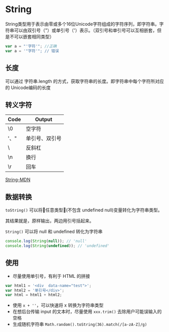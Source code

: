 # String

String类型用于表示由零或多个16位Unicode字符组成的字符序列，即字符串。字符串可以由双引号（"）或单引号（'）表示。（双引号和单引号可以互相嵌套，但是不可以嵌套相同类型）

```javascript
var a = "'字符'"; //正确
var a = '"字符'"; // 错误
```

## 长度

可以通过 字符串.length 的方式，获取字符串的长度。即字符串中每个字符所对应的 Unicode编码的长度

## 转义字符

Code | Output
-- | --
\0 | 空字符
\'、\" | 单引号、双引号
\\ | 反斜杠
\n | 换行
\r | 回车

[String-MDN](https://developer.mozilla.org/zh-CN/docs/Web/JavaScript/Reference/Global_Objects/String#Syntax)

## 数据转换

`toString()` 可以将任意类型(不包含 undefined null)变量转化为字符串类型。

其结果就是，原样输出，两边用引号括起来。

`String()` 可以将 null 和 undefined 转化为字符串

```javascript
console.log(String(null)); // 'null'
console.log(String(undefined)); // 'undefined'
```

## 使用

* 尽量使用单引号，有利于 HTML 的拼接

```javascript
var html1 = '<div  data-name="test">';
var html2 = '单引号</div>';
var html = html1 + html2;
```

* 使用 `x + ''`，可以快速将 x 转换为字符串类型
* 在想后台传输 input 的文本时，尽量使用 `xxx.trim()` 去除用户可能误输入的空格
* 生成随机字符串 `Math.random().toString(36).match(/[a-zA-Z]/g)`